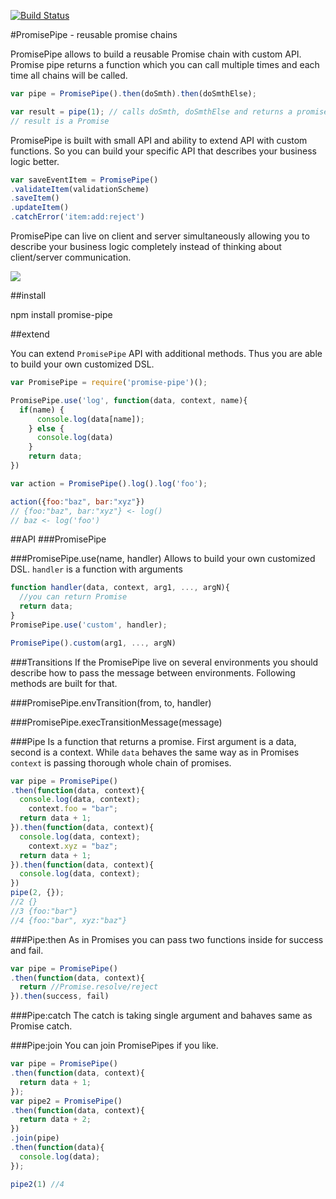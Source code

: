 [![Build Status](https://travis-ci.org/edjafarov/PromisePipe.svg?branch=master)](https://travis-ci.org/edjafarov/PromisePipe)

#PromisePipe - reusable promise chains

PromisePipe allows to build a reusable Promise chain with custom API. Promise pipe returns a function which you can call multiple times and each time all chains will be called.

```javascript
var pipe = PromisePipe().then(doSmth).then(doSmthElse);

var result = pipe(1); // calls doSmth, doSmthElse and returns a promise
// result is a Promise

```

PromisePipe is built with small API and ability to extend API with custom functions. So you can build your specific API that describes your business logic better.

```javascript
var saveEventItem = PromisePipe()
.validateItem(validationScheme)
.saveItem()
.updateItem()
.catchError('item:add:reject')
```

PromisePipe can live on client and server simultaneously allowing you to describe your business logic completely instead of thinking about client/server communication.

![](http://g.recordit.co/0jVhHM2rOW.gif)

##install

npm install promise-pipe

##extend

You can extend ```PromisePipe``` API with additional methods. Thus you are able to build your own customized DSL.
```javascript
var PromisePipe = require('promise-pipe')();

PromisePipe.use('log', function(data, context, name){
  if(name) {
      console.log(data[name]);
    } else {
      console.log(data)
    }
    return data;
})

var action = PromisePipe().log().log('foo');

action({foo:"baz", bar:"xyz"})
// {foo:"baz", bar:"xyz"} <- log()
// baz <- log('foo')
```
##API
###PromisePipe

###PromisePipe.use(name, handler)
Allows to build your own customized DSL. ```handler``` is a function with arguments

```javascript
function handler(data, context, arg1, ..., argN){
  //you can return Promise
  return data;
}
PromisePipe.use('custom', handler);

PromisePipe().custom(arg1, ..., argN)
```

###Transitions
If the PromisePipe live on several environments you should describe how to pass the message between environments. Following methods are built for that.

###PromisePipe.envTransition(from, to, handler)

###PromisePipe.execTransitionMessage(message)


###Pipe
Is a function that returns a promise. First argument is a data, second is a context. While `data` behaves the same way as in Promises `context` is passing thorough whole chain of promises.

```javascript
var pipe = PromisePipe()
.then(function(data, context){
  console.log(data, context);
    context.foo = "bar";
  return data + 1;
}).then(function(data, context){
  console.log(data, context);
    context.xyz = "baz";
  return data + 1;
}).then(function(data, context){
  console.log(data, context);
})
pipe(2, {});
//2 {}
//3 {foo:"bar"}
//4 {foo:"bar", xyz:"baz"}
```
###Pipe:then
As in Promises you can pass two functions inside for success and fail.
```javascript
var pipe = PromisePipe()
.then(function(data, context){
  return //Promise.resolve/reject
}).then(success, fail)
```
###Pipe:catch
The catch is taking single argument and bahaves same as Promise catch.

###Pipe:join
You can join PromisePipes if you like.

```javascript
var pipe = PromisePipe()
.then(function(data, context){
  return data + 1;
});
var pipe2 = PromisePipe()
.then(function(data, context){
  return data + 2;
})
.join(pipe)
.then(function(data){
  console.log(data);
});

pipe2(1) //4
```
